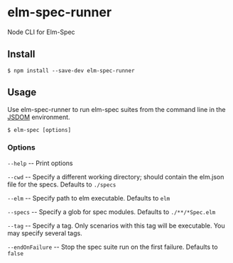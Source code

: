 elm-spec-runner
===============

Node CLI for Elm-Spec

## Install

```
$ npm install --save-dev elm-spec-runner
```

## Usage

Use elm-spec-runner to run elm-spec suites from the command line in the [JSDOM](https://github.com/jsdom/jsdom) environment.

```
$ elm-spec [options]
```

### Options

`--help` -- Print options

`--cwd` -- Specify a different working directory; should contain the elm.json file for the specs. Defaults to `./specs`

`--elm` -- Specify path to elm executable. Defaults to `elm`

`--specs` -- Specify a glob for spec modules. Defaults to `./**/*Spec.elm`

`--tag` -- Specify a tag. Only scenarios with this tag will be executable. You may specify several tags.

`--endOnFailure` -- Stop the spec suite run on the first failure. Defaults to `false`
